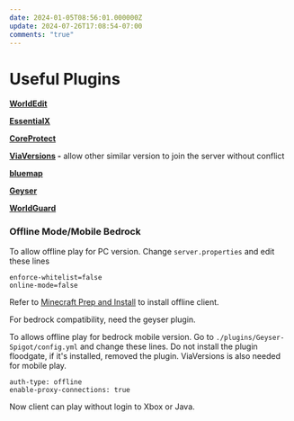 ```yaml
---
date: 2024-01-05T08:56:01.000000Z
update: 2024-07-26T17:08:54-07:00
comments: "true"
---
```

# Useful Plugins

**[WorldEdit](https://dev.bukkit.org/projects/worldedit/files)**

[**EssentialX**](https://essentialsx.net/downloads.html)

[**CoreProtect**](https://www.spigotmc.org/resources/coreprotect.8631/)

**[ViaVersions](https://www.spigotmc.org/resources/viaversion.19254/) -** allow other similar version to join the server without conflict

**[bluemap](bluemap.md)**

[**Geyser**](https://geysermc.org/download)

[**WorldGuard**](https://dev.bukkit.org/projects/worldguard)

### Offline Mode/Mobile Bedrock
To allow offline play for PC version. Change `server.properties` and edit these lines
```
enforce-whitelist=false
online-mode=false
```
Refer to  [Minecraft Prep and Install](minecraft-prep-and-install.md) to install offline client.

For bedrock compatibility, need the geyser plugin.

To allows offline play for bedrock mobile version. Go to `./plugins/Geyser-Spigot/config.yml` and change these lines. Do not install the plugin floodgate, if it's installed, removed the plugin. ViaVersions is also needed for mobile play.

```
auth-type: offline
enable-proxy-connections: true
```

Now client can play without login to Xbox or Java.

